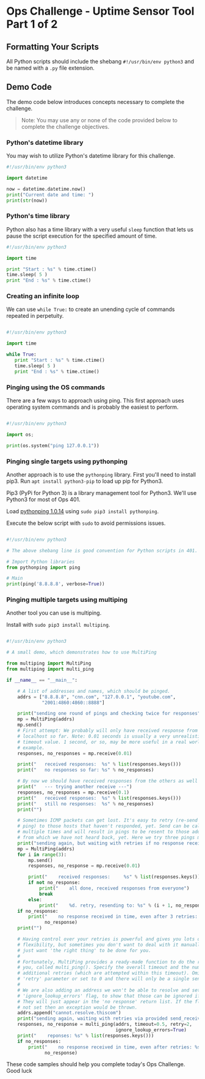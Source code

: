 # Ops Challenge - Uptime Sensor Tool Part 1 of 2

## Formatting Your Scripts

All Python scripts should include the shebang `#!/usr/bin/env python3` and be named with a `.py` file extension.

## Demo Code

The demo code below introduces concepts necessary to complete the challenge.

> Note: You may use any or none of the code provided below to complete the challenge objectives.

### Python's datetime library

You may wish to utilize Python's datetime library for this challenge.

```python
#!/usr/bin/env python3

import datetime

now = datetime.datetime.now()
print("Current date and time: ")
print(str(now))
```

### Python's time library

Python also has a time library with a very useful `sleep` function that lets us pause the script execution for the specified amount of time.

```python
#!/usr/bin/env python3

import time

print "Start : %s" % time.ctime()
time.sleep( 5 )
print "End : %s" % time.ctime()

```

### Creating an infinite loop

We can use `while True:` to create an unending cycle of commands repeated in perpetuity.

```python

#!/usr/bin/env python3

import time

while True:
   print "Start : %s" % time.ctime()
   time.sleep( 5 )
   print "End : %s" % time.ctime()

```

### Pinging using the OS commands

There are a few ways to approach using ping. This first approach uses operating system commands and is probably the easiest to perform.

```python

#!/usr/bin/env python3

import os;

print(os.system("ping 127.0.0.1"))

```

### Pinging single targets using pythonping

Another approach is to use the `pythonping` library. First you'll need to install pip3. Run `apt install python3-pip` to load up pip for Python3.

Pip3 (PyPi for Python 3) is a library management tool for Python3. We'll use Python3 for most of Ops 401.

Load [pythonping 1.0.14](https://pypi.org/project/pythonping/) using `sudo pip3 install pythonping`.

Execute the below script with `sudo` to avoid permissions issues.

```python

#!/usr/bin/env python3

# The above shebang line is good convention for Python scripts in 401.

# Import Python libraries
from pythonping import ping

# Main
print(ping('8.8.8.8', verbose=True))

```

### Pinging multiple targets using multiping

Another tool you can use is multiping.

Install with `sudo pip3 install multiping`.

```python

#!/usr/bin/env python3

# A small demo, which demonstrates how to use MultiPing

from multiping import MultiPing
from multiping import multi_ping

if __name__ == "__main__":

    # A list of addresses and names, which should be pinged.
    addrs = ["8.8.8.8", "cnn.com", "127.0.0.1", "youtube.com",
             "2001:4860:4860::8888"]

    print("sending one round of pings and checking twice for responses")
    mp = MultiPing(addrs)
    mp.send()
    # First attempt: We probably will only have received response from
    # localhost so far. Note: 0.01 seconds is usually a very unrealistic
    # timeout value. 1 second, or so, may be more useful in a real world
    # example.
    responses, no_responses = mp.receive(0.01)

    print("   received responses:  %s" % list(responses.keys()))
    print("   no responses so far: %s" % no_responses)

    # By now we should have received responses from the others as well
    print("   --- trying another receive ---")
    responses, no_responses = mp.receive(0.1)
    print("   received responses:  %s" % list(responses.keys()))
    print("   still no responses:  %s" % no_responses)
    print("")

    # Sometimes ICMP packets can get lost. It's easy to retry (re-send the
    # ping) to those hosts that haven't responded, yet. Send can be called
    # multiple times and will result in pings to be resent to those addresses
    # from which we have not heard back, yet. Here we try three pings max.
    print("sending again, but waiting with retries if no response received")
    mp = MultiPing(addrs)
    for i in range(3):
        mp.send()
        responses, no_response = mp.receive(0.01)

        print("    received responses:     %s" % list(responses.keys()))
        if not no_response:
            print("    all done, received responses from everyone")
            break
        else:
            print("    %d. retry, resending to: %s" % (i + 1, no_response))
    if no_response:
        print("    no response received in time, even after 3 retries: %s" %
              no_response)
    print("")

    # Having control over your retries is powerful and gives you lots of
    # flexibility, but sometimes you don't want to deal with it manually and
    # just want 'the right thing' to be done for you.
    #
    # Fortunately, MultiPing provides a ready-made function to do the retry for
    # you, called multi_ping(). Specify the overall timeout and the number of
    # additional retries (which are attempted within this timeout). Omit the
    # 'retry' parameter or set to 0 and there will only be a single send.
    #
    # We are also adding an address we won't be able to resolve and set the
    # 'ignore_lookup_errors' flag, to show that those can be ignored if wanted.
    # They will just appear in the 'no response' return list. If the flag is
    # not set then an exception would be thrown.
    addrs.append("cannot.resolve.thiscom")
    print("sending again, waiting with retries via provided send_receive()")
    responses, no_response = multi_ping(addrs, timeout=0.5, retry=2,
                                        ignore_lookup_errors=True)
    print("    reponses: %s" % list(responses.keys()))
    if no_responses:
        print("    no response received in time, even after retries: %s" %
              no_response)

```

These code samples should help you complete today's Ops Challenge. Good luck
